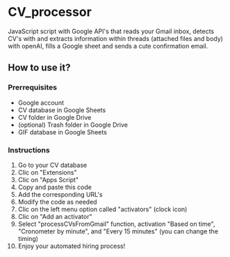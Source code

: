 # CV_processor
JavaScript script with Google API's that reads your Gmail inbox, detects CV's with and extracts information within threads (attached files and body) with openAI, fills a Google sheet and sends a cute confirmation email.

## How to use it?
### Prerrequisites
- Google account
- CV database in Google Sheets
- CV folder in Google Drive
- (optional) Trash folder in Google Drive
- GIF database in Google Sheets
### Instructions
1. Go to your CV database
2. Clic on "Extensions"
3. Clic on "Apps Script"
4. Copy and paste this code
5. Add the corresponding URL's
6. Modify the code as needed
7. Clic on the left menu option called "activators" (clock icon)
8. Clic on "Add an activator"
9. Select "processCVsFromGmail" function, activation "Based on time", "Cronometer by minute", and "Every 15 minutes" (you can change the timing)
10. Enjoy your automated hiring process!
